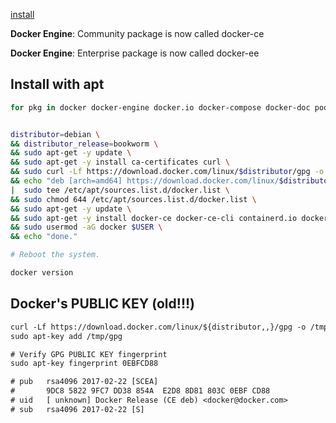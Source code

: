 [install](https://docs.docker.com/engine/install/ubuntu/)

**Docker Engine**: Community package is now called docker-ce

**Docker Engine**: Enterprise package is now called docker-ee


## Install with apt
```bash
for pkg in docker docker-engine docker.io docker-compose docker-doc podman-docker containerd runc; do sudo apt-get remove $pkg; done


distributor=debian \
&& distributor_release=bookworm \
&& sudo apt-get -y update \
&& sudo apt-get -y install ca-certificates curl \
&& sudo curl -Lf https://download.docker.com/linux/$distributor/gpg -o /etc/apt/trusted.gpg.d/docker.asc \
&& echo "deb [arch=amd64] https://download.docker.com/linux/$distributor $distributor_release stable" \
|  sudo tee /etc/apt/sources.list.d/docker.list \
&& sudo chmod 644 /etc/apt/sources.list.d/docker.list \
&& sudo apt-get -y update \
&& sudo apt-get -y install docker-ce docker-ce-cli containerd.io docker-buildx-plugin docker-compose-plugin \
&& sudo usermod -aG docker $USER \
&& echo "done."

# Reboot the system.

docker version
```


## Docker's PUBLIC KEY (old!!!)
```txt
curl -Lf https://download.docker.com/linux/${distributor,,}/gpg -o /tmp/gpg
sudo apt-key add /tmp/gpg

# Verify GPG PUBLIC KEY fingerprint
sudo apt-key fingerprint 0EBFCD88

# pub   rsa4096 2017-02-22 [SCEA]
#       9DC8 5822 9FC7 DD38 854A  E2D8 8D81 803C 0EBF CD88
# uid   [ unknown] Docker Release (CE deb) <docker@docker.com>
# sub   rsa4096 2017-02-22 [S]
```
